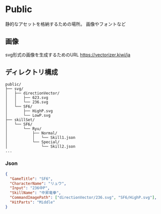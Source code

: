 # Public
静的なアセットを格納するための場所。
画像やフォントなど

## 画像
svg形式の画像を生成するためのURL
https://vectorizer.kiwi/ja

## ディレクトリ構成
```
public/
├── svg/
│   ├── directionVector/
│   │   ├── 623.svg
│   │   └── 236.svg
│   └── SF6/
│       ├── HighP.svg
│       └── LowP.svg
├── skillSet/
│   └── SF6/
│       └── Ryu/
│           ├── Normal/
│           │   └── Skill1.json
│           └── Special/
│               └── Skill2.json
...
```
### Json
```json
{
  "GameTitle": "SF6",
  "CharacterName": "リュウ",
  "Input": "236中P",
  "SkillName": "中昇竜拳",
  "CommandImagePath": ["directionVector/236.svg", "SF6/HighP.svg"],
  "HitParts": "Middle"
}

```